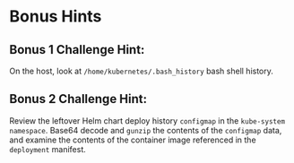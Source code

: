 # Bonus Hints

## Bonus 1 Challenge Hint:

On the host, look at `/home/kubernetes/.bash_history` bash shell history.

## Bonus 2 Challenge Hint:

Review the leftover Helm chart deploy history `configmap` in the `kube-system` `namespace`. Base64 decode and `gunzip` the contents of the `configmap` data, and examine the contents of the container image referenced in the `deployment` manifest.
